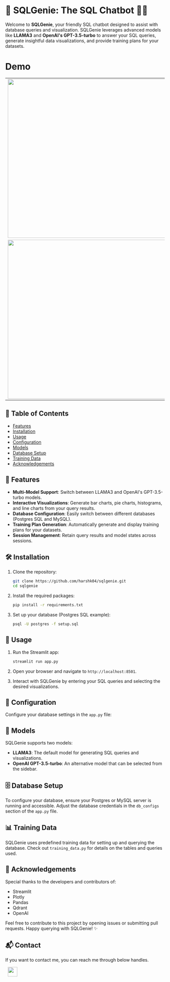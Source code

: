 # 🚀 SQLGenie: The SQL Chatbot 🧙‍♂️

Welcome to **SQLGenie**, your friendly SQL chatbot designed to assist with database queries and visualization. SQLGenie leverages advanced models like **LLAMA3** and **OpenAI's GPT-3.5-turbo** to answer your SQL queries, generate insightful data visualizations, and provide training plans for your datasets. 


# Demo

<table>
  <tr>
    <td><img src="https://github.com/harshk04/SQLGenie-Final-App/assets/115946158/45c98eb7-d019-430b-a850-2a1743236402" width="500"/></td>
    <td><img src="https://github.com/harshk04/SQLGenie-Final-App/assets/115946158/433beec0-6073-4af0-97a0-8015716e9732" width="500"/></td>
  </tr>

  <tr>
    <td><img src="https://github.com/harshk04/SQLGenie-Final-App/assets/115946158/7b7afdd5-e0c1-4b4b-8a8c-74ae26be3e2b" width="500"/></td>
    <td><img src="https://github.com/harshk04/SQLGenie-Final-App/assets/115946158/f56e0b4f-b25b-41e5-adf2-6ae8d6ee4224" width="500"/></td>
  </tr>
</table>




## 📜 Table of Contents

- [Features](#features)
- [Installation](#installation)
- [Usage](#usage)
- [Configuration](#configuration)
- [Models](#models)
- [Database Setup](#database-setup)
- [Training Data](#training-data)
- [Acknowledgements](#acknowledgements)

## 🌟 Features

- **Multi-Model Support**: Switch between LLAMA3 and OpenAI's GPT-3.5-turbo models.
- **Interactive Visualizations**: Generate bar charts, pie charts, histograms, and line charts from your query results.
- **Database Configuration**: Easily switch between different databases (Postgres SQL and MySQL).
- **Training Plan Generation**: Automatically generate and display training plans for your datasets.
- **Session Management**: Retain query results and model states across sessions.

## 🛠 Installation

1. Clone the repository:
    ```sh
    git clone https://github.com/harshk04/sqlgenie.git
    cd sqlgenie
    ```

2. Install the required packages:
    ```sh
    pip install -r requirements.txt
    ```

3. Set up your database (Postgres SQL example):
    ```sh
    psql -U postgres -f setup.sql
    ```

## 🚀 Usage

1. Run the Streamlit app:
    ```sh
    streamlit run app.py
    ```

2. Open your browser and navigate to `http://localhost:8501`.

3. Interact with SQLGenie by entering your SQL queries and selecting the desired visualizations.

## 🔧 Configuration

Configure your database settings in the `app.py` file:

## 🤖 Models

SQLGenie supports two models:

- **LLAMA3**: The default model for generating SQL queries and visualizations.
- **OpenAI GPT-3.5-turbo**: An alternative model that can be selected from the sidebar.

## 🗄 Database Setup

To configure your database, ensure your Postgres or MySQL server is running and accessible. Adjust the database credentials in the `db_configs` section of the `app.py` file.

## 📊 Training Data

SQLGenie uses predefined training data for setting up and querying the database. Check out `training_data.py` for details on the tables and queries used.

## 🙏 Acknowledgements

Special thanks to the developers and contributors of:

- Streamlit
- Plotly
- Pandas
- Qdrant
- OpenAI

Feel free to contribute to this project by opening issues or submitting pull requests. Happy querying with SQLGenie! ✨


## 📬 Contact


If you want to contact me, you can reach me through below handles.

&nbsp;&nbsp;<a href="https://www.linkedin.com/in/harsh-kumawat-069bb324b/"><img src="https://www.felberpr.com/wp-content/uploads/linkedin-logo.png" width="30"></img></a>

